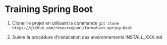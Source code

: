 # Training Spring Boot

1. Cloner le projet en utilisant la commande `git clone https://github.com/resourcepool/formation-spring-boot`

2. Suivre la procédure d'installation des environnements INSTALL_XXX.md
